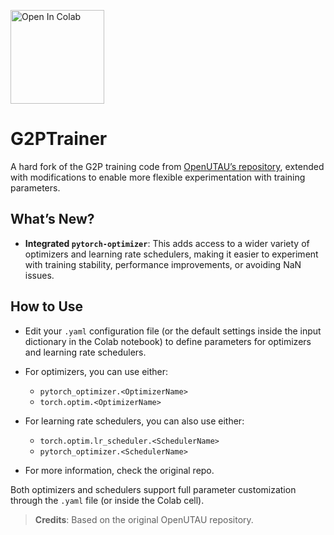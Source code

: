 <a href="https://github.com/usamireko/G2PTrainer/blob/main/G2PTrainer_Notebook.ipynb"> <img src="https://colab.research.google.com/assets/colab-badge.svg" alt="Open In Colab" style="width: 150px;"/> </a>
# G2PTrainer
A hard fork of the G2P training code from [OpenUTAU’s repository](https://github.com/stakira/OpenUtau/tree/master/py), extended with modifications to enable more flexible experimentation with training parameters.  

## What’s New?  
- **Integrated `pytorch-optimizer`**: This adds access to a wider variety of optimizers and learning rate schedulers, making it easier to experiment with training stability, performance improvements, or avoiding NaN issues.  

## How to Use  
- Edit your `.yaml` configuration file (or the default settings inside the input dictionary in the Colab notebook) to define parameters for optimizers and learning rate schedulers.  
- For optimizers, you can use either:  
  - `pytorch_optimizer.<OptimizerName>`  
  - `torch.optim.<OptimizerName>`  
- For learning rate schedulers, you can also use either:  
  - `torch.optim.lr_scheduler.<SchedulerName>`  
  - `pytorch_optimizer.<SchedulerName>`
 
- For more information, check the original repo.

Both optimizers and schedulers support full parameter customization through the `.yaml` file (or inside the Colab cell).

> **Credits**: Based on the original OpenUTAU repository.  




